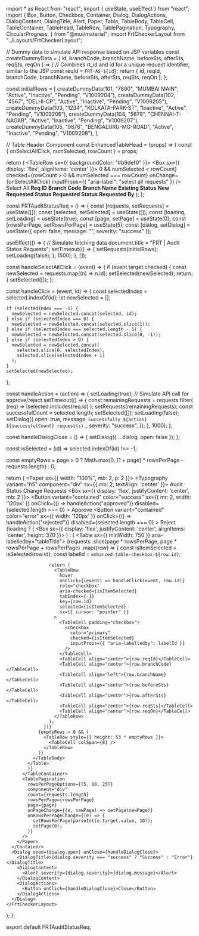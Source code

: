import * as React from "react";
import { useState, useEffect } from "react";
import {
  Box,
  Button,
  Checkbox,
  Container,
  Dialog,
  DialogActions,
  DialogContent,
  DialogTitle,
  Alert,
  Paper,
  Table,
  TableBody,
  TableCell,
  TableContainer,
  TableHead,
  TableRow,
  TablePagination,
  Typography,
  CircularProgress,
} from "@mui/material";
import FrtCheckerLayout from "../Layouts/FrtCheckerLayout";

// Dummy data to simulate API response based on JSP variables
const createDummyData = (
  id,
  branchCode,
  branchName,
  beforeSts,
  afterSts,
  reqSts,
  reqOn
) => {
  // Combines rt_id and id for a unique request identifier, similar to the JSP
  const reqId = `FRT-AS-${id}`;
  return { id, reqId, branchCode, branchName, beforeSts, afterSts, reqSts, reqOn };
};

const initialRows = [
  createDummyData(101, "7890", "MUMBAI MAIN", "Active", "Inactive", "Pending", "V1009204"),
  createDummyData(102, "4567", "DELHI-CP", "Active", "Inactive", "Pending", "V1009205"),
  createDummyData(103, "1234", "KOLKATA-PARK-ST", "Inactive", "Active", "Pending", "V1009206"),
  createDummyData(104, "5678", "CHENNAI-T-NAGAR", "Active", "Inactive", "Pending", "V1009207"),
  createDummyData(105, "9876", "BENGALURU-MG-ROAD", "Active", "Inactive", "Pending", "V1009208"),
];

// Table Header Component
const EnhancedTableHead = (props) => {
  const { onSelectAllClick, numSelected, rowCount } = props;

  return (
    <TableHead>
      <TableRow sx={{ backgroundColor: "#b9def0" }}>
        <TableCell padding="checkbox">
          <Box sx={{ display: 'flex', alignItems: 'center' }}>
            <Checkbox
              color="primary"
              indeterminate={numSelected > 0 && numSelected < rowCount}
              checked={rowCount > 0 && numSelected === rowCount}
              onChange={onSelectAllClick}
              inputProps={{ "aria-label": "select all requests" }}
            />
            <Typography variant="body2">Select All</Typography>
          </Box>
        </TableCell>
        <TableCell align="center">
          <b>Req ID</b>
        </TableCell>
        <TableCell align="center">
          <b>Branch Code</b>
        </TableCell>
        <TableCell align="left">
          <b>Branch Name</b>
        </TableCell>
        <TableCell align="center">
          <b>Existing Status</b>
        </TableCell>
        <TableCell align="center">
          <b>New Requested Status</b>
        </TableCell>
        <TableCell align="center">
          <b>Requested Status</b>
        </TableCell>
        <TableCell align="center">
          <b>Requested By</b>
        </TableCell>
      </TableRow>
    </TableHead>
  );
};

const FRTAuditStatusReq = () => {
  const [requests, setRequests] = useState([]);
  const [selected, setSelected] = useState([]);
  const [loading, setLoading] = useState(true);
  const [page, setPage] = useState(0);
  const [rowsPerPage, setRowsPerPage] = useState(5);
  const [dialog, setDialog] = useState({ open: false, message: "", severity: "success" });

  useEffect(() => {
    // Simulate fetching data
    document.title = "FRT | Audit Status Requests";
    setTimeout(() => {
      setRequests(initialRows);
      setLoading(false);
    }, 1500);
  }, []);

  const handleSelectAllClick = (event) => {
    if (event.target.checked) {
      const newSelected = requests.map((n) => n.id);
      setSelected(newSelected);
      return;
    }
    setSelected([]);
  };

  const handleClick = (event, id) => {
    const selectedIndex = selected.indexOf(id);
    let newSelected = [];

    if (selectedIndex === -1) {
      newSelected = newSelected.concat(selected, id);
    } else if (selectedIndex === 0) {
      newSelected = newSelected.concat(selected.slice(1));
    } else if (selectedIndex === selected.length - 1) {
      newSelected = newSelected.concat(selected.slice(0, -1));
    } else if (selectedIndex > 0) {
      newSelected = newSelected.concat(
        selected.slice(0, selectedIndex),
        selected.slice(selectedIndex + 1)
      );
    }
    setSelected(newSelected);
  };

  const handleAction = (action) => {
    setLoading(true);
    // Simulate API call for approve/reject
    setTimeout(() => {
      const remainingRequests = requests.filter(
        (req) => !selected.includes(req.id)
      );
      setRequests(remainingRequests);
      const successfulCount = selected.length;
      setSelected([]);
      setLoading(false);
      setDialog({
        open: true,
        message: `Successfully ${action} ${successfulCount} request(s).`,
        severity: "success",
      });
    }, 1000);
  };

  const handleDialogClose = () => {
    setDialog({ ...dialog, open: false });
  };
  
  const isSelected = (id) => selected.indexOf(id) !== -1;

  const emptyRows = page > 0 ? Math.max(0, (1 + page) * rowsPerPage - requests.length) : 0;

  return (
    <FrtCheckerLayout>
      <Container maxWidth={false}>
        <Paper sx={{ width: "100%", mb: 2, p: 2 }}>
          <Typography variant="h5" component="div" sx={{ mb: 2, textAlign: 'center' }}>
            Audit Status Change Requests
          </Typography>
          <Box sx={{ display: 'flex', justifyContent: 'center', mb: 2 }}>
            <Button
              variant="contained"
              color="success"
              sx={{ mr: 2, width: '120px' }}
              onClick={() => handleAction("approved")}
              disabled={selected.length === 0}
            >
              Approve
            </Button>
            <Button
              variant="contained"
              color="error"
              sx={{ width: '120px' }}
              onClick={() => handleAction("rejected")}
              disabled={selected.length === 0}
            >
              Reject
            </Button>
          </Box>
          <TableContainer>
            {loading ? (
              <Box sx={{ display: 'flex', justifyContent: 'center', alignItems: 'center', height: 370 }}>
                 <CircularProgress />
              </Box>
            ) : (
            <Table sx={{ minWidth: 750 }} aria-labelledby="tableTitle">
              <EnhancedTableHead
                numSelected={selected.length}
                onSelectAllClick={handleSelectAllClick}
                rowCount={requests.length}
              />
              <TableBody>
                {requests
                  .slice(page * rowsPerPage, page * rowsPerPage + rowsPerPage)
                  .map((row) => {
                    const isItemSelected = isSelected(row.id);
                    const labelId = `enhanced-table-checkbox-${row.id}`;

                    return (
                      <TableRow
                        hover
                        onClick={(event) => handleClick(event, row.id)}
                        role="checkbox"
                        aria-checked={isItemSelected}
                        tabIndex={-1}
                        key={row.id}
                        selected={isItemSelected}
                        sx={{ cursor: "pointer" }}
                      >
                        <TableCell padding="checkbox">
                          <Checkbox
                            color="primary"
                            checked={isItemSelected}
                            inputProps={{ "aria-labelledby": labelId }}
                          />
                        </TableCell>
                        <TableCell align="center">{row.reqId}</TableCell>
                        <TableCell align="center">{row.branchCode}</TableCell>
                        <TableCell align="left">{row.branchName}</TableCell>
                        <TableCell align="center">{row.beforeSts}</TableCell>
                        <TableCell align="center">{row.afterSts}</TableCell>
                        <TableCell align="center">{row.reqSts}</TableCell>
                        <TableCell align="center">{row.reqOn}</TableCell>
                      </TableRow>
                    );
                  })}
                {emptyRows > 0 && (
                  <TableRow style={{ height: 53 * emptyRows }}>
                    <TableCell colSpan={8} />
                  </TableRow>
                )}
              </TableBody>
            </Table>
            )}
          </TableContainer>
          <TablePagination
            rowsPerPageOptions={[5, 10, 25]}
            component="div"
            count={requests.length}
            rowsPerPage={rowsPerPage}
            page={page}
            onPageChange={(e, newPage) => setPage(newPage)}
            onRowsPerPageChange={(e) => {
              setRowsPerPage(parseInt(e.target.value, 10));
              setPage(0);
            }}
          />
        </Paper>
      </Container>
      <Dialog open={dialog.open} onClose={handleDialogClose}>
        <DialogTitle>{dialog.severity === "success" ? "Success" : "Error"}</DialogTitle>
        <DialogContent>
          <Alert severity={dialog.severity}>{dialog.message}</Alert>
        </DialogContent>
        <DialogActions>
          <Button onClick={handleDialogClose}>Close</Button>
        </DialogActions>
      </Dialog>
    </FrtCheckerLayout>
  );
};

export default FRTAuditStatusReq;
